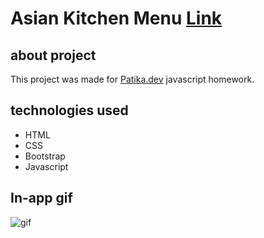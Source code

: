 # Asian Kitchen Menu [Link](https://omer-genc.github.io/asian-kitchen-menu/)

## about project
This project was made for [Patika.dev](https://www.patika.dev/) javascript homework.

## technologies used
* HTML
* CSS
* Bootstrap
* Javascript

## In-app gif
![gif](/gif/gif.gif)